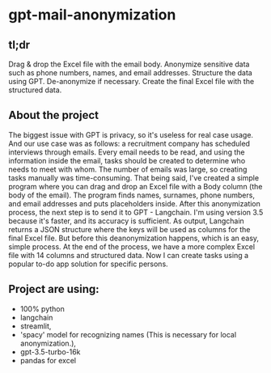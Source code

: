 # gpt-mail-anonymization
## tl;dr
Drag & drop the Excel file with the email body. 
Anonymize sensitive data such as phone numbers, names, and email addresses. 
Structure the data using GPT. De-anonymize if necessary. 
Create the final Excel file with the structured data.

## About the project
The biggest issue with GPT is privacy, so it's useless for real case usage. 
And our use case was as follows: a recruitment company has scheduled interviews through emails. Every email needs to be read, and using the information inside the email, tasks should be created to determine who needs to meet with whom.
The number of emails was large, so creating tasks manually was time-consuming.
That being said, I've created a simple program where you can drag and drop an Excel file with a Body column (the body of the email).
The program finds names, surnames, phone numbers, and email addresses and puts placeholders inside. After this anonymization process, the next step is to send it to GPT - Langchain. I'm using version 3.5 because it's faster, and its accuracy is sufficient.
As output, Langchain returns a JSON structure where the keys will be used as columns for the final Excel file. But before this deanonymization happens, which is an easy, simple process.
At the end of the process, we have a more complex Excel file with 14 columns and structured data. Now I can create tasks using a popular to-do app solution for specific persons.

## Project are using: 
- 100% python
- langchain
- streamlit,
- 'spacy' model for recognizing names (This is necessary for local anonymization.),
- gpt-3.5-turbo-16k
- pandas for excel

